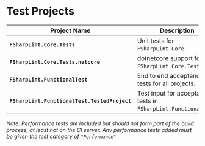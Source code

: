 # Test Projects

Project Name | Description
------------ | --------
**`FSharpLint.Core.Tests`** | Unit tests for `FSharpLint.Core`.
**`FSharpLint.Core.Tests.netcore`** | dotnetcore support for `FSharpLint.Core.Tests`.
**`FSharpLint.FunctionalTest`** | End to end acceptance tests for all projects.
**`FSharpLint.FunctionalTest.TestedProject`** | Test input for acceptance tests in `FSharpLint.FunctionalTest`.

Note: *Performance tests are included but should not form part of the build process, at least not on the CI server. Any performance tests added must be given the [test category](http://www.nunit.org/index.php?p=category&r=2.2.10) of `"Performance"`*
